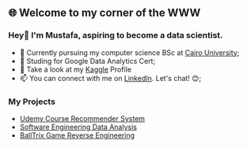 ## 🌐 Welcome to my corner of the WWW
### Hey👋 I'm Mustafa, aspiring to become a data scientist. 

<!-- Here are some ideas to get you started: -->

- 🔭 Currently pursuing my computer science BSc at [Cairo University](https://fcai.cu.edu.eg/);
- 🌱 Studing for Google Data Analytics Cert;
- 🤖 Take a look at my [Kaggle](https://kaggle.com/mu6tf2/) Profile
- 📫 You can connect with me on [LinkedIn](https://www.linkedin.com/in/mu57f4/). Let's chat! 😊;
### My Projects
<!-- BLOG-POST-LIST:START -->
- [Udemy Course Recommender System](https://github.com/mu57f4/Course-Recommandation-System)
- [Software Engineering Data Analysis](https://github.com/mu57f4/software_midterm_data_analysis)
- [BallTrix Game Reverse Engineering](https://github.com/mu57f4/BallTrix_Reverse_Engineering)
<!-- BLOG-POST-LIST:END -->
